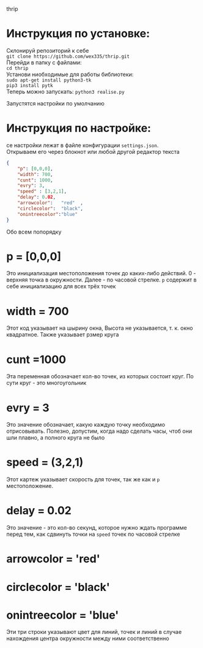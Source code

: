 thrip  
# Инструкция по установке:  
Склонируй репозиторий к себе  
`git clone https://github.com/wex335/thrip.git`  
Перейди в папку с файлами:  
`cd thrip`  
Установи ниобходимые для работы библиотеки:  
`sudo apt-get install python3-tk`  
`pip3 install pytk`  
Теперь можно запускать:
`python3 realise.py`  
  
Запустятся настройки по умолчанию  

# Инструкция по настройке: 
се настройки лежат в файле конфигурации `settings.json`.  
Открываем его через блокнот или любой другой редактор текста
```json
{
    "p": [0,0,0],
    "width": 700,
    "cunt": 1000,
    "evry": 3,
    "speed" : [3,2,1],
    "delay": 0.02,
    "arrowcolor":   "red"  ,
    "circlecolor":  "black",
    "onintreecolor":"blue" 
}
```


Обо всем попорядку

# p = [0,0,0]

Это инициализация местоположения точек до каких-либо действий. 0 - верхняя точка в окружности. Далее - по часовой стрелке. `p` содержит в себе инициализацию для всех трёх точек  

# width = 700

Этот код указывает на шырину окна, Высота не указывается, т. к. окно квадратное. Также указывает рзмер круга

# cunt =1000 

Эта переменная обозначает кол-во точек, из которых состоит круг. По сути круг - это многоугольник

# evry = 3

Это значение обозначает, какую каждую точку необходимо отрисовывать. Полезно, допустим, когда надо сделать часы, чтоб они шли плавно, а полного круга не было

# speed = (3,2,1)

Этот картеж указывает скорость для точек, так же как и `p` местоположение. 

# delay = 0.02

Это значение - это кол-во секунд, которое нужно ждать программе перед тем, как сдвинуть точки на `speed` точек по часовой стрелке

# arrowcolor = 'red'    
# circlecolor = 'black' 
# onintreecolor = 'blue'

Эти три строки указывают цвет для линий, точек и линий в случае нахождения центра окружности между ними соответственно
